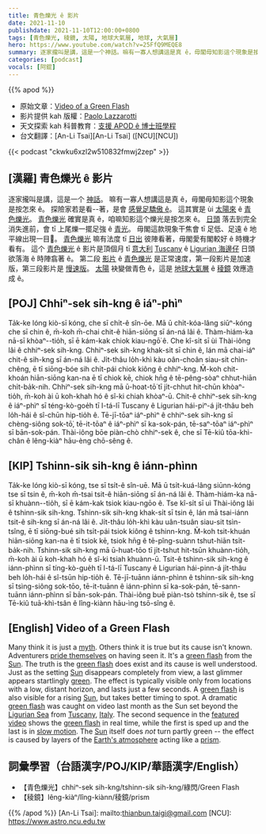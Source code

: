 ```yaml
---
title: 青色爍光 ê 影片
date: 2021-11-10
publishdate: 2021-11-10T12:00:00+0800
tags: [青色爍光, 稜鏡, 太陽, 地球大氣層, 地球, 大氣層]
hero: https://www.youtube.com/watch?v=25FfQ9MEQE8
summary: 逐家攏叫是講，這是一个神話。嘛有一寡人想講這是真 ê，毋閣毋知影這个現象是按怎來 ê。探險家若是看著是會足驕傲 ê。這其實是 ùi 太陽來 ê 青色爍光。
categories: [podcast]
vocals: [阿錕]
---
```


{{% apod %}}

- 原始文章：[Video of a Green Flash](https://apod.nasa.gov/apod/ap211110.html)
- 影片提供 kah 版權：[Paolo Lazzarotti](mailto:info@paololazzarotti.photo)
- 天文探索 kah 科普教育：[支援 APOD ê 博士班學程](https://asterisk.apod.com/viewtopic.php?f=28&t=41989)
- 台文翻譯：[An-Li Tsai][An-Li Tsai] ([NCU][NCU])

{{< podcast "ckwku6xzl2w510832fmwj2zep" >}}

## [漢羅] 青色爍光 ê 影片
逐家攏叫是講，這是一个 [神話][myth]。
嘛有一寡人想講這是真 ê，毋閣毋知影這个現象是按怎來 ê。
探險家若是看--著，是會 [感覺足驕傲 ê][pride themselves]。
這其實是 ùi [太陽來][Sun 1] ê [青色爍光][green flash 1]。
[青色爍光][green flash 2] 確實是真 ê，咱嘛知影這个爍光是按怎來 ê。
[日頭][Sun 2] 落去到完全消失進前，會 tī 上尾爍一擺足強 ê [青光][green]。
毋閣這款現象干焦會 tī 足低、足遠 ê 地平線出現一目𥍉。
[青色爍光][green flash 3] 嘛有法度 tī [日出][Sun 3] 彼陣看著，毋閣愛有閣較好 ê 時機才看有。
這个 [青色爍光][green flash 4] ê 影片是頂個月 tī [意大利][Italy] [Tuscany][Tuscany] ê [Ligurian 海邊仔][Ligurian Sea] 日頭欲落海 ê 時陣翕著 ê。
第二段 [影片][featured video] ê [青色爍光][green flash 5] 是正常速度，第一段影片是加速版，第三段影片是 [慢速版][slow motion]。
[太陽][Sun 4] 袂變做青色 ê，這是 [地球大氣層][Earth's atmosphere] ê [稜鏡][prism] 效應造成 ê。

## [POJ] Chhiⁿ-sek sih-kng ê iáⁿ-phìⁿ
Ta̍k-ke lóng kiò-sī kóng, che sī chi̍t-ê sîn-ōe.
Mā ū chi̍t-kóa-lâng siūⁿ-kóng che sī chin ê, m̄-koh m̄-chai chit-ê hiān-siōng sī án-ná lâi ê.
Thàm-hiám-ka nā-sī khòaⁿ--tio̍h, sī ē kám-kak chiok kiau-ngō͘ ê.
Che kî-si̍t sī ùi Thài-iông lâi ê chhiⁿ-sek sih-kng.
Chhiⁿ-sek sih-kng khak-si̍t sī chin ê, lán mā chai-iáⁿ chit-ê sih-kng sī án-ná lâi ê.
Ji̍t-thâu lo̍h-khì kàu oân-choân siau-sit chìn-chêng, ē tī siōng-bóe sih chi̍t-pái chiok kiông ê chhiⁿ-kng.
M̄-koh chit-khoán hiān-siōng kan-na ē tī chiok kē, chiok hn̄g ê tē-pêng-sòaⁿ chhut-hiān chi̍t-ba̍k-nih.
Chhiⁿ-sek sih-kng mā ū-hoat-tō͘ tī ji̍t-chhut hit-chūn khòaⁿ-tio̍h, m̄-koh ài ū koh-khah hó ê sî-ki chiah khòaⁿ-ū.
Chit-ê chhiⁿ-sek sih-kng ê iáⁿ-phìⁿ sī téng-kò-goe̍h tī I-tá-lī Tuscany ê Ligurian hái-piⁿ-á ji̍t-thâu beh lo̍h-hái ê sî-chūn hip-tio̍h ê.
Tē-jī-tōaⁿ iáⁿ-phìⁿ ê chhiⁿ-sek sih-kng sī chèng-siông sok-tō͘, tē-it-tōaⁿ ê iáⁿ-phìⁿ sī ka-sok-pán, tē-saⁿ-tōaⁿ iáⁿ-phìⁿ sī bān-sok-pán.
Thài-iông bōe piàn-chò chhiⁿ-sek ê, che sī Tē-kiû tōa-khì-chân ê lêng-kiàⁿ hāu-èng chō-sêng ê.

## [KIP] Tshinn-sik sih-kng ê iánn-phìnn
Ta̍k-ke lóng kiò-sī kóng, tse sī tsi̍t-ê sîn-uē.
Mā ū tsi̍t-kuá-lâng siūnn-kóng tse sī tsin ê, m̄-koh m̄-tsai tsit-ê hiān-siōng sī án-ná lâi ê.
Thàm-hiám-ka nā-sī khuànn--tio̍h, sī ē kám-kak tsiok kiau-ngōo ê.
Tse kî-si̍t sī uì Thài-iông lâi ê tshinn-sik sih-kng.
Tshinn-sik sih-kng khak-si̍t sī tsin ê, lán mā tsai-iánn tsit-ê sih-kng sī án-ná lâi ê.
Ji̍t-thâu lo̍h-khì kàu uân-tsuân siau-sit tsìn-tsîng, ē tī siōng-bué sih tsi̍t-pái tsiok kiông ê tshinn-kng.
M̄-koh tsit-khuán hiān-siōng kan-na ē tī tsiok kē, tsiok hn̄g ê tē-pîng-suànn tshut-hiān tsi̍t-ba̍k-nih.
Tshinn-sik sih-kng mā ū-huat-tōo tī ji̍t-tshut hit-tsūn khuànn-tio̍h, m̄-koh ài ū koh-khah hó ê sî-ki tsiah khuànn-ū.
Tsit-ê tshinn-sik sih-kng ê iánn-phìnn sī tíng-kò-gue̍h tī I-tá-lī Tuscany ê Ligurian hái-pinn-á ji̍t-thâu beh lo̍h-hái ê sî-tsūn hip-tio̍h ê.
Tē-jī-tuānn iánn-phìnn ê tshinn-sik sih-kng sī tsìng-siông sok-tōo, tē-it-tuānn ê iánn-phìnn sī ka-sok-pán, tē-sann-tuānn iánn-phìnn sī bān-sok-pán.
Thài-iông buē piàn-tsò tshinn-sik ê, tse sī Tē-kiû tuā-khì-tsân ê lîng-kiànn hāu-ìng tsō-sîng ê.

## [English] Video of a Green Flash
Many think it is just a [myth][myth].
Others think it is true but its cause isn't known.
Adventurers [pride themselves][pride themselves] on having seen it.
It's a [green flash][green flash 1] from the [Sun][Sun 1].
The truth is the [green flash][green flash 2] does exist and its cause is well understood.
Just as the setting [Sun][Sun 2] disappears completely from view, a last glimmer appears startlingly [green][green].
The effect is typically visible only from locations with a low, distant horizon, and lasts just a few seconds.
A [green flash][green flash 3] is also visible for a rising [Sun][Sun 3], but takes better timing to spot.
A dramatic [green flash][green flash 4] was caught on video last month as the Sun set beyond the [Ligurian Sea][Ligurian Sea] from [Tuscany][Tuscany], [Italy][Italy].
The second sequence in the [featured video][featured video] shows the [green flash][green flash 5] in real time, while the first is sped up and the last is in [slow motion][slow motion].
The [Sun][Sun 4] itself does *not* turn partly green -- the effect is caused by layers of the [Earth's atmosphere][Earth's atmosphere] acting like a [prism][prism].

## 詞彙學習（台語漢字/POJ/KIP/華語漢字/English）
- 【青色爍光】chhiⁿ-sek sih-kng/tshinn-sik sih-kng/綠閃/Green Flash
- 【稜鏡】lêng-kiàⁿ/lîng-kiànn/稜鏡/prism


{{% /apod %}}
[An-Li Tsai]: mailto:thianbun.taigi@gmail.com
[NCU]: https://www.astro.ncu.edu.tw

[myth]:https://www.mythweb.com
[pride themselves]:https://i.pinimg.com/originals/bf/f5/d0/bff5d074d399bdfec6071e9168398406.jpg
[green flash 1]:http://www.exo.net/~pauld/physics/atmospheric_optics/green_flash.html
[Sun 1]:https://solarsystem.nasa.gov/solar-system/sun/overview/
[green flash 2]:https://aty.sdsu.edu/
[Sun 2]:https://apod.nasa.gov/apod/fap/sun.html
[green]:https://en.wikipedia.org/wiki/Green
[green flash 3]:http://hyperphysics.phy-astr.gsu.edu/hbase/atmos/redsun.html
[Sun 3]:http://asterisk.apod.com/viewtopic.php?f=24&t=18012
[green flash 4]:https://apod.nasa.gov/apod/ap040321.html
[Ligurian Sea]:https://en.wikipedia.org/wiki/Ligurian_Sea
[Tuscany]:https://youtu.be/zworaQSsB-0
[Italy]:https://en.wikipedia.org/wiki/Italy
[featured video]:https://youtu.be/25FfQ9MEQE8
[green flash 5]:https://www.atoptics.co.uk/atoptics/gf1.htm
[slow motion]:https://apod.nasa.gov/apod/ap120723.html
[Sun 4]:https://apod.nasa.gov/apod/ap070129.html
[Earth's atmosphere]:https://spaceplace.nasa.gov/atmosphere/en/
[prism]:https://en.wikipedia.org/wiki/Dispersive_prism
